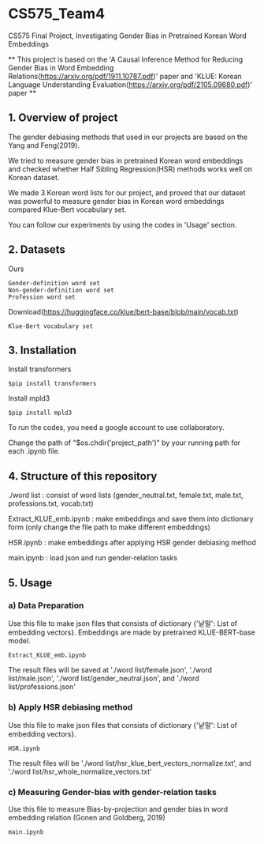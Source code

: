 # CS575_Team4
CS575 Final Project, Investigating Gender Bias in Pretrained Korean Word Embeddings

** This project is based on the 'A Causal Inference Method for Reducing Gender Bias in Word Embedding Relations(https://arxiv.org/pdf/1911.10787.pdf)' paper and 'KLUE: Korean Language Understanding Evaluation(https://arxiv.org/pdf/2105.09680.pdf)' paper **

## 1. Overview of project
The gender debiasing methods that used in our projects are based on the Yang and Feng(2019).

We tried to measure gender bias in pretrained Korean word embeddings and checked whether Half Sibling Regression(HSR) methods works well on Korean dataset.

We made 3 Korean word lists for our project, and proved that our dataset was powerful to measure gender bias in Korean word embeddings compared Klue-Bert vocabulary set.

You can follow our experiments by using the codes in 'Usage' section.

## 2. Datasets
Ours

    Gender-definition word set
    Non-gender-definition word set
    Profession word set

Download(https://huggingface.co/klue/bert-base/blob/main/vocab.txt)

    Klue-Bert vocabulary set

## 3. Installation
Install transformers
    
    $pip install transformers
    
Install mpld3
    
    $pip install mpld3

To run the codes, you need a google account to use collaboratory.

Change the path of "$os.chdir('project_path')" by your running path for each .ipynb file.

## 4. Structure of this repository

./word list : consist of word lists (gender_neutral.txt, female.txt, male.txt, professions.txt, vocab.txt)

Extract_KLUE_emb.ipynb : make embeddings and save them into dictionary form (only change the file path to make different embeddings)

HSR.ipynb : make embeddings after applying HSR gender debiasing method 

main.ipynb : load json and run gender-relation tasks

## 5. Usage
###    a) Data Preparation

Use this file to make json files that consists of dictionary {'낱말': List of embedding vectors}. Embeddings are made by pretrained KLUE-BERT-base model.

    Extract_KLUE_emb.ipynb
    
The result files will be saved at './word list/female.json', './word list/male.json', './word list/gender_neutral.json', and './word list/professions.json'

###    b) Apply HSR debiasing method

Use this file to make json files that consists of dictionary {'낱말': List of embedding vectors}.

    HSR.ipynb

The result files will be './word list/hsr_klue_bert_vectors_normalize.txt', and './word list/hsr_whole_normalize_vectors.txt'

###    c) Measuring Gender-bias with gender-relation tasks

Use this file to measure Bias-by-projection and gender bias in word embedding relation (Gonen and Goldberg, 2019)

    main.ipynb
